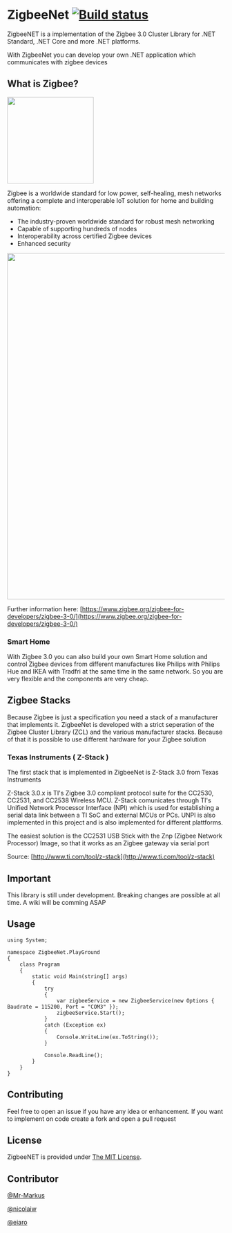 # ZigbeeNet [![Build status](https://ci.appveyor.com/api/projects/status/2c0c15ta3ow8pfib?svg=true)](https://ci.appveyor.com/project/Mr-Markus/zigbeenet)

ZigbeeNET is a implementation of the Zigbee 3.0 Cluster Library for .NET Standard, .NET Core and more .NET platforms. 

With ZigbeeNet you can develop your own .NET application which communicates with zigbee devices

## What is Zigbee?

<img src="https://www.zigbee.org/wp-content/uploads/2017/12/zb_logo-a_color_rgb.png" width="200">

Zigbee is a worldwide standard for low power, self-healing, mesh networks offering a complete and interoperable IoT solution for home and building automation:
- The industry-proven worldwide standard for robust mesh networking
- Capable of supporting hundreds of nodes
- Interoperability across certified Zigbee devices
- Enhanced security

<img src="http://www.ti.com/content/dam/ticom/images/products/ic/wireless-connectivity/diagram/zigbee-network-topology.png" width="800px">

Further information here: [https://www.zigbee.org/zigbee-for-developers/zigbee-3-0/](https://www.zigbee.org/zigbee-for-developers/zigbee-3-0/)

### Smart Home

With Zigbee 3.0 you can also build your own Smart Home solution and control Zigbee devices from different manufactures like Philips with Philips Hue and IKEA with Tradfri at the same time in the same network. So you are very flexible and the components are very cheap.

## Zigbee Stacks
Because Zigbee is just a specification you need a stack of a manufacturer that implements it. ZigbeeNet is developed with a strict seperation of the Zigbee Cluster Library (ZCL) and the various manufacturer stacks. Because of that it is possible to use different hardware for your Zigbee solution 

### Texas Instruments ( Z-Stack )
The first stack that is implemented in ZigbeeNet is Z-Stack 3.0 from Texas Instruments

Z-Stack 3.0.x is TI's Zigbee 3.0 compliant protocol suite for the CC2530, CC2531, and CC2538 Wireless MCU.
Z-Stack comunicates through TI's Unified Network Processor Interface (NPI) which is used for establishing a serial data link between a TI SoC and external MCUs or PCs. UNPI is also implemented in this project and is also implemented for different plattforms.

The easiest solution is the CC2531 USB Stick with the Znp (Zigbee Network Processor) Image, so that it works as an Zigbee gateway via serial port

Source: [http://www.ti.com/tool/z-stack](http://www.ti.com/tool/z-stack)

## Important

This library is still under development. Breaking changes are possible at all time. A wiki will be comming ASAP

## Usage

```
using System;

namespace ZigbeeNet.PlayGround
{
    class Program
    {
        static void Main(string[] args)
        {
            try
            {
                var zigbeeService = new ZigbeeService(new Options { Baudrate = 115200, Port = "COM3" });
                zigbeeService.Start();
            }
            catch (Exception ex)
            {
                Console.WriteLine(ex.ToString());
            }

            Console.ReadLine();
        }
    }
}
```

## Contributing

Feel free to open an issue if you have any idea or enhancement. If you want to implement on code create a fork and open a pull request

## License
ZigbeeNET is provided under [The MIT License](https://github.com/Mr-Markus/ZigbeeNet/blob/master/LICENSE).

## Contributor

 [@Mr-Markus](https://github.com/Mr-Markus)
 
 [@nicolaiw](https://github.com/nicolaiw)
 
 [@eiaro](https://github.com/eiaro)
